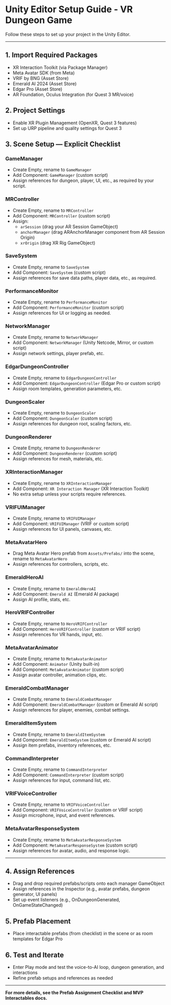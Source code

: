 # Unity Editor Setup Guide - VR Dungeon Game

Follow these steps to set up your project in the Unity Editor.

---

## 1. Import Required Packages
- XR Interaction Toolkit (via Package Manager)
- Meta Avatar SDK (from Meta)
- VRIF by BNG (Asset Store)
- Emerald AI 2024 (Asset Store)
- Edgar Pro (Asset Store)
- AR Foundation, Oculus Integration (for Quest 3 MR/voice)

## 2. Project Settings
- Enable XR Plugin Management (OpenXR, Quest 3 features)
- Set up URP pipeline and quality settings for Quest 3

## 3. Scene Setup — Explicit Checklist

### GameManager
- Create Empty, rename to `GameManager`
- Add Component: `GameManager` (custom script)
- Assign references for dungeon, player, UI, etc., as required by your script.

### MRController
- Create Empty, rename to `MRController`
- Add Component: `MRController` (custom script)
- Assign:
  - `arSession` (drag your AR Session GameObject)
  - `anchorManager` (drag ARAnchorManager component from AR Session Origin)
  - `xrOrigin` (drag XR Rig GameObject)

### SaveSystem
- Create Empty, rename to `SaveSystem`
- Add Component: `SaveSystem` (custom script)
- Assign references for save data paths, player data, etc., as required.

### PerformanceMonitor
- Create Empty, rename to `PerformanceMonitor`
- Add Component: `PerformanceMonitor` (custom script)
- Assign references for UI or logging as needed.

### NetworkManager
- Create Empty, rename to `NetworkManager`
- Add Component: `NetworkManager` (Unity Netcode, Mirror, or custom script)
- Assign network settings, player prefab, etc.

### EdgarDungeonController
- Create Empty, rename to `EdgarDungeonController`
- Add Component: `EdgarDungeonController` (Edgar Pro or custom script)
- Assign room templates, generation parameters, etc.

### DungeonScaler
- Create Empty, rename to `DungeonScaler`
- Add Component: `DungeonScaler` (custom script)
- Assign references for dungeon root, scaling factors, etc.

### DungeonRenderer
- Create Empty, rename to `DungeonRenderer`
- Add Component: `DungeonRenderer` (custom script)
- Assign references for mesh, materials, etc.

### XRInteractionManager
- Create Empty, rename to `XRInteractionManager`
- Add Component: `XR Interaction Manager` (XR Interaction Toolkit)
- No extra setup unless your scripts require references.

### VRIFUIManager
- Create Empty, rename to `VRIFUIManager`
- Add Component: `VRIFUIManager` (VRIF or custom script)
- Assign references for UI panels, canvases, etc.

### MetaAvatarHero
- Drag Meta Avatar Hero prefab from `Assets/Prefabs/` into the scene, rename to `MetaAvatarHero`
- Assign references for controllers, scripts, etc.

### EmeraldHeroAI
- Create Empty, rename to `EmeraldHeroAI`
- Add Component: `Emerald AI` (Emerald AI package)
- Assign AI profile, stats, etc.

### HeroVRIFController
- Create Empty, rename to `HeroVRIFController`
- Add Component: `HeroVRIFController` (custom or VRIF script)
- Assign references for VR hands, input, etc.

### MetaAvatarAnimator
- Create Empty, rename to `MetaAvatarAnimator`
- Add Component: `Animator` (Unity built-in)
- Add Component: `MetaAvatarAnimator` (custom script)
- Assign avatar controller, animation clips, etc.

### EmeraldCombatManager
- Create Empty, rename to `EmeraldCombatManager`
- Add Component: `EmeraldCombatManager` (custom or Emerald AI script)
- Assign references for player, enemies, combat settings.

### EmeraldItemSystem
- Create Empty, rename to `EmeraldItemSystem`
- Add Component: `EmeraldItemSystem` (custom or Emerald AI script)
- Assign item prefabs, inventory references, etc.

### CommandInterpreter
- Create Empty, rename to `CommandInterpreter`
- Add Component: `CommandInterpreter` (custom script)
- Assign references for input, command list, etc.

### VRIFVoiceController
- Create Empty, rename to `VRIFVoiceController`
- Add Component: `VRIFVoiceController` (custom or VRIF script)
- Assign microphone, input, and event references.

### MetaAvatarResponseSystem
- Create Empty, rename to `MetaAvatarResponseSystem`
- Add Component: `MetaAvatarResponseSystem` (custom script)
- Assign references for avatar, audio, and response logic.

---

## 4. Assign References
- Drag and drop required prefabs/scripts onto each manager GameObject
- Assign references in the Inspector (e.g., avatar prefabs, dungeon generator, UI panels)
- Set up event listeners (e.g., OnDungeonGenerated, OnGameStateChanged)

## 5. Prefab Placement
- Place interactable prefabs (from checklist) in the scene or as room templates for Edgar Pro

## 6. Test and Iterate
- Enter Play mode and test the voice-to-AI loop, dungeon generation, and interactions
- Refine prefab setups and references as needed

---

**For more details, see the Prefab Assignment Checklist and MVP Interactables docs.** 